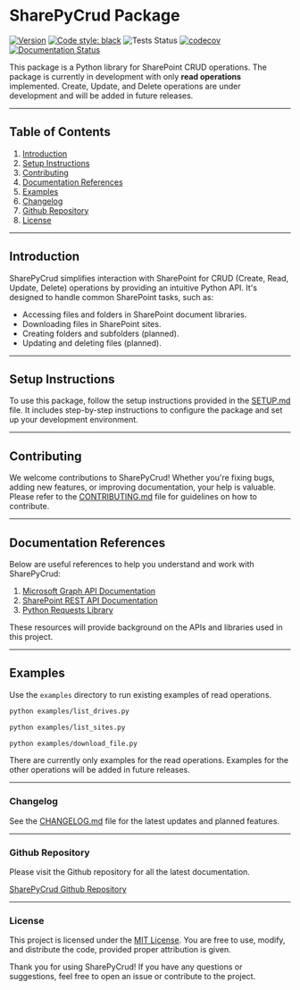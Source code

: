 # SharePyCrud Package
[![Version](https://img.shields.io/badge/version-0.1.0.dev1-blue)](#)
[![Code style: black](https://img.shields.io/badge/code%20style-black-000000.svg)](https://github.com/psf/black)
![Tests Status](https://github.com/WCS19/SharePyCrud/actions/workflows/python-app.yml/badge.svg)
[![codecov](https://codecov.io/gh/WCS19/SharePyCrud/branch/main/graph/badge.svg?token=<CODECOV_TOKEN>)](https://codecov.io/gh/WCS19/SharePyCrud)
[![Documentation Status](https://readthedocs.org/projects/sharepycrud/badge/?version=latest)](https://sharepycrud.readthedocs.io/en/latest/)




This package is a Python library for SharePoint CRUD operations. The package is currently in development with only **read operations** implemented. Create, Update, and Delete operations are under development and will be added in future releases.

---

## Table of Contents

1. [Introduction](#introduction)
2. [Setup Instructions](#setup-instructions)
3. [Contributing](#contributing)
4. [Documentation References](#documentation-references)
5. [Examples](<https://github.com/WCS19/SharePyCrud/tree/main/examples> "Examples Directory")
6. [Changelog](#changelog)
7. [Github Repository](https://github.com/WCS19/SharePyCrud)
8. [License](#license)


---

## Introduction

SharePyCrud simplifies interaction with SharePoint for CRUD (Create, Read, Update, Delete) operations by providing an intuitive Python API. It's designed to handle common SharePoint tasks, such as:

- Accessing files and folders in SharePoint document libraries.
- Downloading files in SharePoint sites.
- Creating folders and subfolders (planned).
- Updating and deleting files (planned).

---

## Setup Instructions

To use this package, follow the setup instructions provided in the [SETUP.md](docs/setup.md) file. It includes step-by-step instructions to configure the package and set up your development environment.

---

## Contributing

We welcome contributions to SharePyCrud! Whether you're fixing bugs, adding new features, or improving documentation, your help is valuable. Please refer to the [CONTRIBUTING.md](docs/CONTRIBUTING.md) file for guidelines on how to contribute.

---

## Documentation References

Below are useful references to help you understand and work with SharePyCrud:

1. [Microsoft Graph API Documentation](https://learn.microsoft.com/en-us/graph/)
2. [SharePoint REST API Documentation](https://learn.microsoft.com/en-us/sharepoint/dev/sp-add-ins/get-to-know-the-sharepoint-rest-service)
3. [Python Requests Library](https://docs.python-requests.org/en/latest/)

These resources will provide background on the APIs and libraries used in this project.

---

## Examples

Use the `examples` directory to run existing examples of read operations.

```bash
python examples/list_drives.py
```

```bash
python examples/list_sites.py
```

```bash
python examples/download_file.py
```

There are currently only examples for the read operations. Examples for the other operations will be added in future releases.

---

### Changelog
See the [CHANGELOG.md](docs/CHANGELOG.md) file for the latest updates and planned features.

---

### Github Repository

Please visit the Github repository for all the latest documentation.

[SharePyCrud Github Repository](https://github.com/WCS19/SharePyCrud)

---

### License
This project is licensed under the [MIT License](LICENSE). You are free to use, modify, and distribute the code, provided proper attribution is given.

Thank you for using SharePyCrud! If you have any questions or suggestions, feel free to open an issue or contribute to the project.
